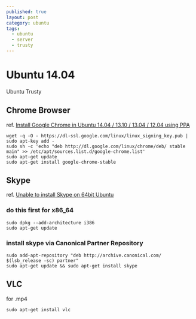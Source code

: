 ```yaml
---
published: true
layout: post
category: ubuntu
tags: 
  - ubuntu
  - server
  - trusty
---
```


# Ubuntu 14.04
Ubuntu Trusty

## Chrome Browser
ref. [Install Google Chrome in Ubuntu 14.04 / 13.10 / 13.04 / 12.04 using PPA](http://www.howopensource.com/2011/10/install-google-chrome-in-ubuntu-11-10-11-04-10-10-10-04/)

    wget -q -O - https://dl-ssl.google.com/linux/linux_signing_key.pub | sudo apt-key add -
    sudo sh -c 'echo "deb http://dl.google.com/linux/chrome/deb/ stable main" >> /etc/apt/sources.list.d/google-chrome.list'
    sudo apt-get update
    sudo apt-get install google-chrome-stable

## Skype
ref. [Unable to install Skype on 64bit Ubuntu](http://askubuntu.com/questions/215298/unable-to-install-skype-on-64bit-ubuntu)

### do this first for x86_64

    sudo dpkg --add-architecture i386
    sudo apt-get update

### install skype via Canonical Partner Repository

    sudo add-apt-repository "deb http://archive.canonical.com/ $(lsb_release -sc) partner"
    sudo apt-get update && sudo apt-get install skype

## VLC
for .mp4

    sudo apt-get install vlc


